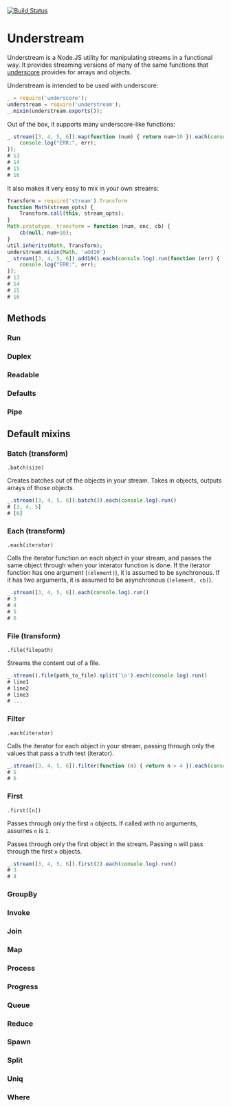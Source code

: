 [![Build Status](https://secure.travis-ci.org/Clever/understream.png)](http://travis-ci.org/Clever/understream)

# Understream

Understream is a Node.JS utility for manipulating streams in a functional way. It provides streaming versions of many of the same functions that [underscore](http://underscorejs.org) provides for arrays and objects.

Understream is intended to be used with underscore:
```javascript
_ = require('underscore');
understream = require('understream');
_.mixin(understream.exports());
```

Out of the box, it supports many underscore-like functions:
```javascript
_.stream([3, 4, 5, 6]).map(function (num) { return num+10 }).each(console.log).run(function (err) {
    console.log("ERR:", err);
});
# 13
# 14
# 15
# 16
```

It also makes it very easy to mix in your own streams:

```javascript
Transform = require('stream').Transform
function Math(stream_opts) {
    Transform.call(this, stream_opts);
}
Math.prototype._transform = function (num, enc, cb) {
    cb(null, num+10);
}
util.inherits(Math, Transform);
understream.mixin(Math, 'add10')
_.stream([3, 4, 5, 6]).add10().each(console.log).run(function (err) {
    console.log("ERR:", err);
});
# 13
# 14
# 15
# 16
```

## Methods

### Run
### Duplex
### Readable
### Defaults
### Pipe

## Default mixins

### Batch (transform)
`.batch(size)`

Creates batches out of the objects in your stream. Takes in objects, outputs arrays of those objects.

```javascript
_.stream([3, 4, 5, 6]).batch(3).each(console.log).run()
# [3, 4, 5]
# [6]
```

### Each (transform)
`.each(iterator)`

Calls the iterator function on each object in your stream, and passes the same object through when your interator function is done. If the iterator function has one argument (`(element)`), it is assumed to be synchronous. If it has two arguments, it is assumed to be asynchronous (`(element, cb)`).

```javascript
_.stream([3, 4, 5, 6]).each(console.log).run()
# 3
# 4
# 5
# 6
```

### File (transform)
`.file(filepath)`

Streams the content out of a file.

```javascript
_.stream().file(path_to_file).split('\n').each(console.log).run()
# line1
# line2
# line3
# ...
```

### Filter
`.each(iterator)`

Calls the iterator for each object in your stream, passing through only the values that pass a truth test (iterator).

```javascript
_.stream([3, 4, 5, 6]).filter(function (n) { return n > 4 }).each(console.log).run()
# 5
# 6
```

### First
`.first([n])`

Passes through only the first `n` objects. If called with no arguments, assumes `n` is `1`.

Passes through only the first object in the stream. Passing `n` will pass through the first `n` objects.

```javascript
_.stream([3, 4, 5, 6]).first(2).each(console.log).run()
# 3
# 4
```

### GroupBy

### Invoke

### Join

### Map

### Process

### Progress

### Queue

### Reduce

### Spawn

### Split

### Uniq

### Where
